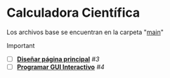 # Calculadora Científica
Los archivos base se encuentran en la carpeta "[main](https://github.com/EzeGamer135/calculadora-cientifica-multiplataforma/tree/main/main)"
> [!IMPORTANT]
> - [ ] [**Diseñar página principal**](https://github.com/EzeGamer135/calculadora-cientifica-avanzada/issues/3) _#3_
> - [ ] [**Programar GUI Interactivo**](https://github.com/EzeGamer135/calculadora-cientifica-avanzada/issues/4) _#4_
